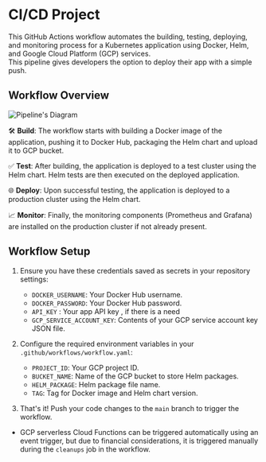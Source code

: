 # CI/CD Project

This GitHub Actions workflow automates the building, testing, deploying, and monitoring process for a Kubernetes application using Docker, Helm, and Google Cloud Platform (GCP) services. <br />
This pipeline gives developers the option to deploy their app with a simple push.

## Workflow Overview

![Pipeline's Diagram](https://raz-jpgs-archive.s3.eu-central-1.amazonaws.com/diagram.jpg)

🛠️ **Build**: The workflow starts with building a Docker image of the application, pushing it to Docker Hub, packaging the Helm chart and upload it to GCP bucket.

✅ **Test**: After building, the application is deployed to a test cluster using the Helm chart. Helm tests are then executed on the deployed application.

🌐 **Deploy**: Upon successful testing, the application is deployed to a production cluster using the Helm chart.

📈 **Monitor**: Finally, the monitoring components (Prometheus and Grafana) are installed on the production cluster if not already present.

## Workflow Setup

1. Ensure you have these credentials saved as secrets in your repository settings:

   - `DOCKER_USERNAME`: Your Docker Hub username.
   - `DOCKER_PASSWORD`: Your Docker Hub password.
   - `API_KEY` : Your app API key , if there is a need
   - `GCP_SERVICE_ACCOUNT_KEY`: Contents of your GCP service account key JSON file.

2. Configure the required environment variables in your `.github/workflows/workflow.yaml`:

   - `PROJECT_ID`: Your GCP project ID.
   - `BUCKET_NAME`: Name of the GCP bucket to store Helm packages.
   - `HELM_PACKAGE`: Helm package file name.
   - `TAG`: Tag for Docker image and Helm chart version.

3. That's it! Push your code changes to the `main` branch to trigger the workflow.

- GCP serverless Cloud Functions can be triggered automatically using an event trigger, but due to financial considerations, it is triggered manually during the `cleanups` job in the workflow.